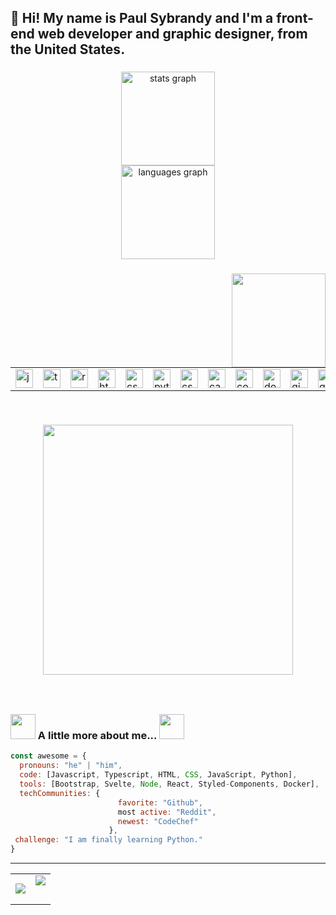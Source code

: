 <h2 align="left">👋 Hi! My name is Paul Sybrandy and I'm a front-end web developer and graphic designer, from the United States.</h2>

###

<div align="center">
  <img src="https://github-readme-stats.vercel.app/api?username=paulsybrandy&hide_title=false&hide_rank=false&show_icons=true&include_all_commits=true&count_private=true&disable_animations=false&theme=dracula&locale=en&hide_border=false" height="150" alt="stats graph"  /> <br>
  <img src="https://github-readme-stats.vercel.app/api/top-langs?username=paulsybrandy&locale=en&hide_title=false&layout=compact&card_width=320&langs_count=5&theme=dracula&hide_border=false" height="150" alt="languages graph"  />
</div>

###

<img align="right" height="150" src="https://paulsybrandy.com/images/neocube-matrix-code-large.gif"  />

###

<table border="0">
  <tr>
    <td><img src="https://cdn.jsdelivr.net/gh/devicons/devicon/icons/javascript/javascript-original.svg" height="30" alt="javascript logo" width="28"></td>
    <td><img src="https://cdn.jsdelivr.net/gh/devicons/devicon/icons/typescript/typescript-original.svg" height="30" alt="typescript logo" width="28"></td>
    <td><img src="https://cdn.jsdelivr.net/gh/devicons/devicon/icons/react/react-original.svg" height="30" alt="react logo" width="28"></td>
    <td><img src="https://cdn.jsdelivr.net/gh/devicons/devicon/icons/html5/html5-original.svg" height="30" alt="html5 logo" width="28"></td>
    <td><img src="https://cdn.jsdelivr.net/gh/devicons/devicon/icons/css3/css3-original.svg" height="30" alt="css3 logo" width="28"></td>
    <td><img src="https://cdn.jsdelivr.net/gh/devicons/devicon/icons/python/python-original.svg" height="30" alt="python logo" width="28"></td>
    <td><img src="https://cdn.jsdelivr.net/gh/devicons/devicon/icons/csharp/csharp-original.svg" height="30" alt="csharp logo" width="28"></td>
    <td><img src="https://cdn.jsdelivr.net/gh/devicons/devicon/icons/canva/canva-original.svg" height="30" alt="canva logo" width="28"></td>
    <td><img src="https://cdn.jsdelivr.net/gh/devicons/devicon/icons/codepen/codepen-original.svg" height="30" alt="codepen logo" width="28"></td>
    <td><img src="https://cdn.jsdelivr.net/gh/devicons/devicon/icons/docker/docker-original.svg" height="30" alt="docker logo" width="28"></td>
    <td><img src="https://cdn.jsdelivr.net/gh/devicons/devicon/icons/gimp/gimp-original.svg" height="30" alt="gimp logo" width="28"></td>
    <td><img src="https://cdn.jsdelivr.net/gh/devicons/devicon/icons/github/github-original.svg" height="30" alt="github logo" width="28"></td>
    <td><img src="https://cdn.jsdelivr.net/gh/devicons/devicon/icons/pytorch/pytorch-original.svg" height="30" alt="pytorch logo" width="28"></td>
    <td><img src="https://cdn.jsdelivr.net/gh/devicons/devicon/icons/svelte/svelte-original.svg" height="30" alt="svelte logo" width="28"></td>
    <td><img src="https://cdn.jsdelivr.net/gh/devicons/devicon/icons/tailwindcss/tailwindcss-original-wordmark.svg" height="30" alt="tailwindcss logo" width="28"></td>
    <td><img src="https://cdn.jsdelivr.net/gh/devicons/devicon/icons/visualstudio/visualstudio-plain.svg" height="30" alt="visualstudio logo" width="28"></td>
    <td><img src="https://cdn.jsdelivr.net/gh/devicons/devicon/icons/vscode/vscode-original.svg" height="30" alt="vscode logo" width="28"></td>
    <td><img src="https://cdn.jsdelivr.net/gh/devicons/devicon/icons/webstorm/webstorm-original.svg" height="30" alt="webstorm logo" width="28"></td>

  </tr>
</table>

###

<div align="left"><br>
<p style="text-align:center;"><a href="https://paulsybrandy.com/badges.html" target="_blank">
  <div align="center">
    <img src="https://paulsybrandy.com/images/click-here-for-profile-badges.svg" width="400"></a></p>
</div></div>

###

<br clear="both">

### <img src="https://i.gifer.com/y9.gif" width="40"> A little more about me... <img src="https://i.gifer.com/y9.gif" width="40"> 

```javascript
const awesome = {
  pronouns: "he" | "him",
  code: [Javascript, Typescript, HTML, CSS, JavaScript, Python],
  tools: [Bootstrap, Svelte, Node, React, Styled-Components, Docker],
  techCommunities: {
                        favorite: "Github",
                        most active: "Reddit",
                        newest: "CodeChef"
                      },
 challenge: "I am finally learning Python."
}
```
<hr>

<table width="100%">
  <tr>
    <div align="center">
    <td><img src="https://lastfm-recently-played.vercel.app/api?user=paul-neocube"></td>
    <td><img src="https://spotify-recently-played-readme.vercel.app/api?user=tqpgy94he93ysjrpl29jutt6z"</td>
    </div>


###
